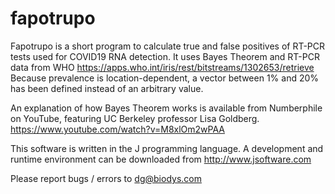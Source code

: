 # fapotrupo
Fapotrupo is a short program to calculate true and false positives of RT-PCR tests used for COVID19 RNA detection. It uses Bayes Theorem and RT-PCR data from WHO https://apps.who.int/iris/rest/bitstreams/1302653/retrieve Because prevalence is location-dependent, a vector between 1% and 20% has been defined instead of an arbitrary value. 

An explanation of how Bayes Theorem works is available from Numberphile on YouTube, featuring UC Berkeley professor Lisa Goldberg. https://www.youtube.com/watch?v=M8xlOm2wPAA 

This software is written in the J programming language. A development and runtime environment can be downloaded from http://www.jsoftware.com 

Please report bugs / errors to dg@biodys.com
